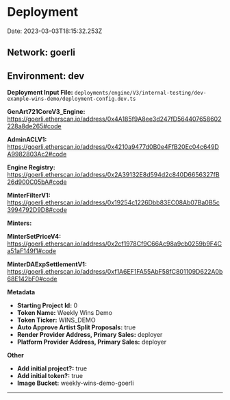 # Deployment

Date: 2023-03-03T18:15:32.253Z

## **Network:** goerli

## **Environment:** dev

**Deployment Input File:** `deployments/engine/V3/internal-testing/dev-example-wins-demo/deployment-config.dev.ts`

**GenArt721CoreV3_Engine:** https://goerli.etherscan.io/address/0x4A185f9A8ee3d247fD564407658602228a8de265#code

**AdminACLV1:** https://goerli.etherscan.io/address/0x4210a9477d0B0e4FfB20Ec04c649DA9982803Ac2#code

**Engine Registry:** https://goerli.etherscan.io/address/0x2A39132E8d594d2c840D6656327fB26d900C05bA#code

**MinterFilterV1:** https://goerli.etherscan.io/address/0x19254c1226Dbb83EC08Ab07Ba0B5c3994792D9D8#code

**Minters:**

**MinterSetPriceV4:** https://goerli.etherscan.io/address/0x2cf1978Cf9C66Ac98a9cb0259b9F4Ca51aF149f1#code

**MinterDAExpSettlementV1:** https://goerli.etherscan.io/address/0xf1A6EF1FA55AbF58fC801109D622A0b68E142bF0#code

**Metadata**

- **Starting Project Id:** 0
- **Token Name:** Weekly Wins Demo
- **Token Ticker:** WINS_DEMO
- **Auto Approve Artist Split Proposals:** true
- **Render Provider Address, Primary Sales:** deployer
- **Platform Provider Address, Primary Sales:** deployer

**Other**

- **Add initial project?:** true
- **Add initial token?:** true
- **Image Bucket:** weekly-wins-demo-goerli

---
